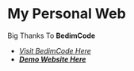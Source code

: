 # My Personal Web
Big Thanks To **BedimCode**<br>
- _[Visit BedimCode Here](https://github.com/BedimCode)_<br>
- _**[Demo Website Here](https://iotroom.netlify.app)**_
